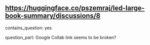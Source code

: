 ## https://huggingface.co/pszemraj/led-large-book-summary/discussions/8

contains_question: yes

question_part: Google Collab link seems to be broken?